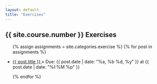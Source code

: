 ```yaml
---
layout: default
title: "Exercises"
---
```


## {{ site.course.number }} Exercises

<ul class="posts">

{% assign assignments = site.categories.exercise %}
{% for post in assignments %}
    <li><a href=" {{ site.baseurl }}{{ post.url }} "> {{ post.title }} </a> &raquo; <span>Due: {{ post.date | date: "%a, %b %d, %y" }} at {{ post.date | date: "%I:%M %p" }} </span> </li>

{% endfor %}

</ul>
